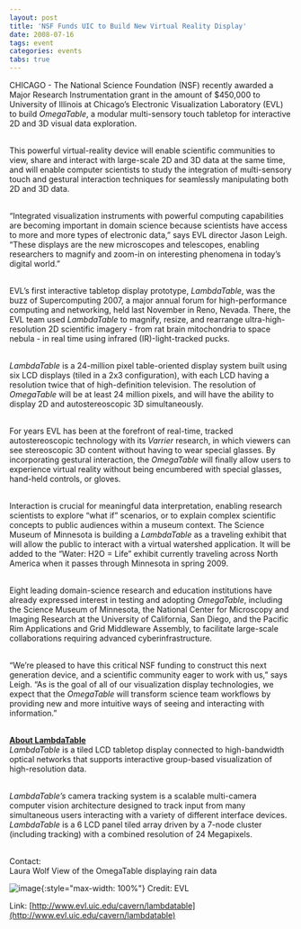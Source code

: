 ```yaml
---
layout: post
title: 'NSF Funds UIC to Build New Virtual Reality Display'
date: 2008-07-16
tags: event
categories: events
tabs: true
---
```


CHICAGO - The National Science Foundation (NSF) recently awarded a Major Research Instrumentation grant in the amount of $450,000 to University of Illinois at Chicago&rsquo;s Electronic Visualization Laboratory (EVL) to build <em>OmegaTable</em>, a modular multi-sensory touch tabletop for interactive 2D and 3D visual data exploration.<br><br>

This powerful virtual-reality device will enable scientific communities to view, share and interact with large-scale 2D and 3D data at the same time, and will enable computer scientists to study the integration of multi-sensory touch and gestural interaction techniques for seamlessly manipulating both 2D and 3D data.<br><br>

&ldquo;Integrated visualization instruments with powerful computing capabilities are becoming important in domain science because scientists have access to more and more types of electronic data,&rdquo; says EVL director Jason Leigh. &ldquo;These displays are the new microscopes and telescopes, enabling researchers to magnify and zoom-in on interesting phenomena in today&rsquo;s digital world.&rdquo;<br><br>

EVL&rsquo;s first interactive tabletop display prototype, <em>LambdaTable</em>, was the buzz of Supercomputing 2007, a major annual forum for high-performance computing and networking, held last November in Reno, Nevada. There, the EVL team used <em>LambdaTable</em> to magnify, resize, and rearrange ultra-high-resolution 2D scientific imagery - from rat brain mitochondria to space nebula - in real time using infrared (IR)-light-tracked pucks.<br><br>

<em>LambdaTable</em> is a 24-million pixel table-oriented display system built using six LCD displays (tiled in a 2x3 configuration), with each LCD having a resolution twice that of high-definition television. The resolution of <em>OmegaTable</em> will be at least 24 million pixels, and will have the ability to display 2D and autostereoscopic 3D simultaneously.<br><br>

For years EVL has been at the forefront of real-time, tracked autostereoscopic technology with its <em>Varrier</em> research, in which viewers can see stereoscopic 3D content without having to wear special glasses. By incorporating gestural interaction, the <em>OmegaTable</em> will finally allow users to experience virtual reality without being encumbered with special glasses, hand-held controls, or gloves.<br><br>

Interaction is crucial for meaningful data interpretation, enabling research scientists to explore &ldquo;what if&rdquo; scenarios, or to explain complex scientific concepts to public audiences within a museum context. The Science Museum of Minnesota is building a <em>LambdaTable</em> as a traveling exhibit that will allow the public to interact with a virtual watershed application. It will be added to the &ldquo;Water: H2O = Life&rdquo; exhibit currently traveling across North America when it passes through Minnesota in spring 2009.<br><br>

Eight leading domain-science research and education institutions have already expressed interest in testing and adopting <em>OmegaTable</em>, including the Science Museum of Minnesota, the National Center for Microscopy and Imaging Research at the University of California, San Diego, and the Pacific Rim Applications and Grid Middleware Assembly, to facilitate large-scale collaborations requiring advanced cyberinfrastructure.<br><br>

&ldquo;We&rsquo;re pleased to have this critical NSF funding to construct this next generation device, and a scientific community eager to work with us,&rdquo; says Leigh. &ldquo;As is the goal of all of our visualization display technologies, we expect that the <i>OmegaTable</i> will transform science team workflows by providing new and more intuitive ways of seeing and interacting with information.&rdquo;<br><br>

<strong><a href="http://www.evl.uic.edu/core.php?mod=4&amp;type=3&amp;indi=331">About LambdaTable</a></strong><br>
<em>LambdaTable</em> is a tiled LCD tabletop display connected to high-bandwidth optical networks that supports interactive group-based visualization of high-resolution data.<br><br>

<em>LambdaTable&rsquo;s</em> camera tracking system is a scalable multi-camera computer vision architecture designed to track input from many simultaneous users interacting with a variety of different interface devices. <em>LambdaTable</em> is a 6 LCD panel tiled array driven by a 7-node cluster (including tracking) with a combined resolution of 24 Megapixels.<br><br>
 
Contact:<br>
Laura Wolf
View of the OmegaTable displaying rain data

![image](https://www.evl.uic.edu/output/originals/omegatable2.jpg-srcw.jpg){:style="max-width: 100%"}
Credit: EVL


Link: [http://www.evl.uic.edu/cavern/lambdatable](http://www.evl.uic.edu/cavern/lambdatable)
